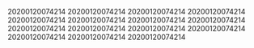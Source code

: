20200120074214
20200120074214
20200120074214
20200120074214
20200120074214
20200120074214
20200120074214
20200120074214
20200120074214
20200120074214
20200120074214
20200120074214
20200120074214
20200120074214
20200120074214
